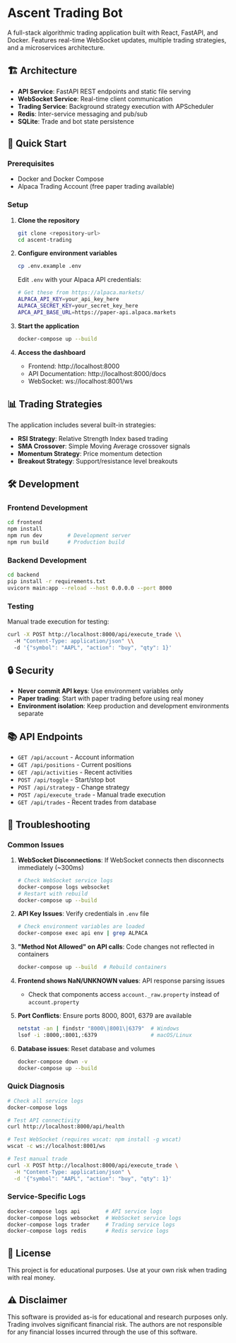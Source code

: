 # Ascent Trading Bot

A full-stack algorithmic trading application built with React, FastAPI, and Docker. Features real-time WebSocket updates, multiple trading strategies, and a microservices architecture.

## 🏗️ Architecture

- **API Service**: FastAPI REST endpoints and static file serving
- **WebSocket Service**: Real-time client communication
- **Trading Service**: Background strategy execution with APScheduler
- **Redis**: Inter-service messaging and pub/sub
- **SQLite**: Trade and bot state persistence

## 🚀 Quick Start

### Prerequisites

- Docker and Docker Compose
- Alpaca Trading Account (free paper trading available)

### Setup

1. **Clone the repository**
   ```bash
   git clone <repository-url>
   cd ascent-trading
   ```

2. **Configure environment variables**
   ```bash
   cp .env.example .env
   ```

   Edit `.env` with your Alpaca API credentials:
   ```bash
   # Get these from https://alpaca.markets/
   ALPACA_API_KEY=your_api_key_here
   ALPACA_SECRET_KEY=your_secret_key_here
   APCA_API_BASE_URL=https://paper-api.alpaca.markets
   ```

3. **Start the application**
   ```bash
   docker-compose up --build
   ```

4. **Access the dashboard**
   - Frontend: http://localhost:8000
   - API Documentation: http://localhost:8000/docs
   - WebSocket: ws://localhost:8001/ws

## 📊 Trading Strategies

The application includes several built-in strategies:

- **RSI Strategy**: Relative Strength Index based trading
- **SMA Crossover**: Simple Moving Average crossover signals
- **Momentum Strategy**: Price momentum detection
- **Breakout Strategy**: Support/resistance level breakouts

## 🛠️ Development

### Frontend Development
```bash
cd frontend
npm install
npm run dev        # Development server
npm run build      # Production build
```

### Backend Development
```bash
cd backend
pip install -r requirements.txt
uvicorn main:app --reload --host 0.0.0.0 --port 8000
```

### Testing

Manual trade execution for testing:
```bash
curl -X POST http://localhost:8000/api/execute_trade \\
  -H "Content-Type: application/json" \\
  -d '{"symbol": "AAPL", "action": "buy", "qty": 1}'
```

## 🔒 Security

- **Never commit API keys**: Use environment variables only
- **Paper trading**: Start with paper trading before using real money
- **Environment isolation**: Keep production and development environments separate

## 📚 API Endpoints

- `GET /api/account` - Account information
- `GET /api/positions` - Current positions
- `GET /api/activities` - Recent activities
- `POST /api/toggle` - Start/stop bot
- `POST /api/strategy` - Change strategy
- `POST /api/execute_trade` - Manual trade execution
- `GET /api/trades` - Recent trades from database

## 🐛 Troubleshooting

### Common Issues

1. **WebSocket Disconnections**: If WebSocket connects then disconnects immediately (~300ms)
   ```bash
   # Check WebSocket service logs
   docker-compose logs websocket
   # Restart with rebuild
   docker-compose up --build
   ```

2. **API Key Issues**: Verify credentials in `.env` file
   ```bash
   # Check environment variables are loaded
   docker-compose exec api env | grep ALPACA
   ```

3. **"Method Not Allowed" on API calls**: Code changes not reflected in containers
   ```bash
   docker-compose up --build  # Rebuild containers
   ```

4. **Frontend shows NaN/UNKNOWN values**: API response parsing issues
   - Check that components access `account._raw.property` instead of `account.property`

5. **Port Conflicts**: Ensure ports 8000, 8001, 6379 are available
   ```bash
   netstat -an | findstr "8000\|8001\|6379"  # Windows
   lsof -i :8000,:8001,:6379                 # macOS/Linux
   ```

6. **Database issues**: Reset database and volumes
   ```bash
   docker-compose down -v
   docker-compose up --build
   ```

### Quick Diagnosis

```bash
# Check all service logs
docker-compose logs

# Test API connectivity
curl http://localhost:8000/api/health

# Test WebSocket (requires wscat: npm install -g wscat)
wscat -c ws://localhost:8001/ws

# Test manual trade
curl -X POST http://localhost:8000/api/execute_trade \
  -H "Content-Type: application/json" \
  -d '{"symbol": "AAPL", "action": "buy", "qty": 1}'
```

### Service-Specific Logs
```bash
docker-compose logs api        # API service logs
docker-compose logs websocket  # WebSocket service logs
docker-compose logs trader     # Trading service logs
docker-compose logs redis      # Redis service logs
```

## 📄 License

This project is for educational purposes. Use at your own risk when trading with real money.

## ⚠️ Disclaimer

This software is provided as-is for educational and research purposes only. Trading involves significant financial risk. The authors are not responsible for any financial losses incurred through the use of this software.